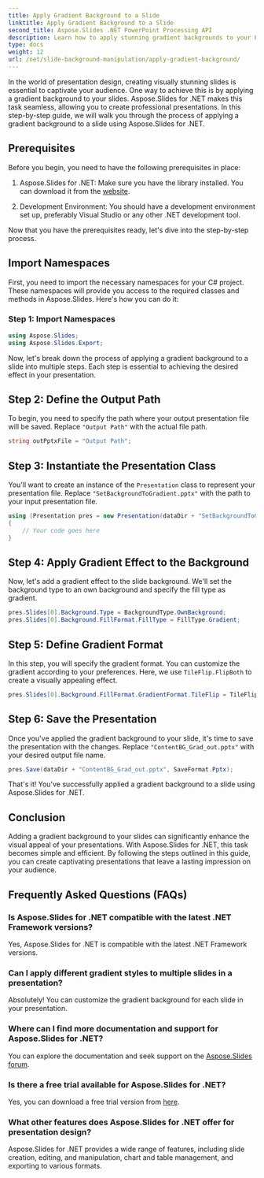 ```yaml
---
title: Apply Gradient Background to a Slide
linktitle: Apply Gradient Background to a Slide
second_title: Aspose.Slides .NET PowerPoint Processing API
description: Learn how to apply stunning gradient backgrounds to your PowerPoint slides using Aspose.Slides for .NET. Elevate your presentations!
type: docs
weight: 12
url: /net/slide-background-manipulation/apply-gradient-background/
---
```


In the world of presentation design, creating visually stunning slides is essential to captivate your audience. One way to achieve this is by applying a gradient background to your slides. Aspose.Slides for .NET makes this task seamless, allowing you to create professional presentations. In this step-by-step guide, we will walk you through the process of applying a gradient background to a slide using Aspose.Slides for .NET.

## Prerequisites

Before you begin, you need to have the following prerequisites in place:

1. Aspose.Slides for .NET: Make sure you have the library installed. You can download it from the [website](https://releases.aspose.com/slides/net/).

2. Development Environment: You should have a development environment set up, preferably Visual Studio or any other .NET development tool.

Now that you have the prerequisites ready, let's dive into the step-by-step process.

## Import Namespaces

First, you need to import the necessary namespaces for your C# project. These namespaces will provide you access to the required classes and methods in Aspose.Slides. Here's how you can do it:

### Step 1: Import Namespaces

```csharp
using Aspose.Slides;
using Aspose.Slides.Export;
```

Now, let's break down the process of applying a gradient background to a slide into multiple steps. Each step is essential to achieving the desired effect in your presentation.

## Step 2: Define the Output Path

To begin, you need to specify the path where your output presentation file will be saved. Replace `"Output Path"` with the actual file path.

```csharp
string outPptxFile = "Output Path";
```

## Step 3: Instantiate the Presentation Class

You'll want to create an instance of the `Presentation` class to represent your presentation file. Replace `"SetBackgroundToGradient.pptx"` with the path to your input presentation file.

```csharp
using (Presentation pres = new Presentation(dataDir + "SetBackgroundToGradient.pptx"))
{
    // Your code goes here
}
```

## Step 4: Apply Gradient Effect to the Background

Now, let's add a gradient effect to the slide background. We'll set the background type to an own background and specify the fill type as gradient.

```csharp
pres.Slides[0].Background.Type = BackgroundType.OwnBackground;
pres.Slides[0].Background.FillFormat.FillType = FillType.Gradient;
```

## Step 5: Define Gradient Format

In this step, you will specify the gradient format. You can customize the gradient according to your preferences. Here, we use `TileFlip.FlipBoth` to create a visually appealing effect.

```csharp
pres.Slides[0].Background.FillFormat.GradientFormat.TileFlip = TileFlip.FlipBoth;
```

## Step 6: Save the Presentation

Once you've applied the gradient background to your slide, it's time to save the presentation with the changes. Replace `"ContentBG_Grad_out.pptx"` with your desired output file name.

```csharp
pres.Save(dataDir + "ContentBG_Grad_out.pptx", SaveFormat.Pptx);
```

That's it! You've successfully applied a gradient background to a slide using Aspose.Slides for .NET.

## Conclusion

Adding a gradient background to your slides can significantly enhance the visual appeal of your presentations. With Aspose.Slides for .NET, this task becomes simple and efficient. By following the steps outlined in this guide, you can create captivating presentations that leave a lasting impression on your audience.

## Frequently Asked Questions (FAQs)

### Is Aspose.Slides for .NET compatible with the latest .NET Framework versions?
Yes, Aspose.Slides for .NET is compatible with the latest .NET Framework versions.

### Can I apply different gradient styles to multiple slides in a presentation?
Absolutely! You can customize the gradient background for each slide in your presentation.

### Where can I find more documentation and support for Aspose.Slides for .NET?
You can explore the documentation and seek support on the [Aspose.Slides forum](https://forum.aspose.com/).

### Is there a free trial available for Aspose.Slides for .NET?
Yes, you can download a free trial version from [here](https://releases.aspose.com/).

### What other features does Aspose.Slides for .NET offer for presentation design?
Aspose.Slides for .NET provides a wide range of features, including slide creation, editing, and manipulation, chart and table management, and exporting to various formats.

